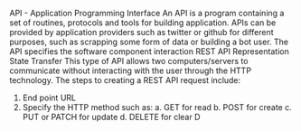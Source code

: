 API - Application Programming Interface
An API is a program containing a set of routines, protocols and tools for building application.
APIs can be provided by application providers such as twitter or github for different purposes, such as scrapping some form of data or building a bot user.
The API specifies the software component interaction
REST API Representation State Transfer
This type of API allows two computers/servers to communicate without interacting with the user  through the HTTP technology.
The steps to creating a REST API request include:
1. End point URL
2. Specify the HTTP method such as:
	a. GET for read
	b. POST for create
	c. PUT or PATCH for update
	d. DELETE for clear
			D
